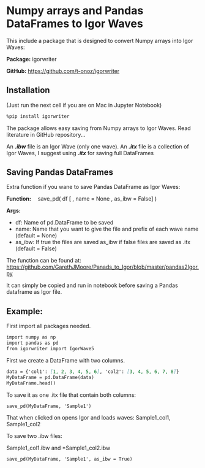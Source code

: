 # Numpy arrays and Pandas DataFrames to Igor Waves

This include a  package that is designed to convert Numpy arrays into Igor Waves:

**Package:**	igorwriter

**GitHub:**		https://github.com/t-onoz/igorwriter

## Installation

(Just run the next cell if you are on Mac in Jupyter Notebook)

```markdown
%pip install igorwriter
```
The package allows easy saving from Numpy arrays to Igor Waves.
Read literature in GitHub repository...

An __*.ibw*__ file is an Igor Wave (only one wave).
An __*.itx*__ file is a collection of Igor Waves, I suggest using __*.itx*__ for saving full DataFrames

## Saving Pandas DataFrames

Extra function if you wane to save Pandas DataFrame as Igor Waves:

**Function:**	&emsp;save_pd( df [ , name = None , as_ibw = False] )

**Args:**
- df:	 Name of pd.DataFrame to be saved 
- name:   Name that you want to give the file and prefix of each wave name (default = None)
- as_ibw: If true the files are saved as_ibw if false files are saved as .itx (default = False)

The function can be found at: https://github.com/GarethJMoore/Panads_to_Igor/blob/master/pandas2Igor.py

It can simply be copied and run in notebook before saving a Pandas dataframe as Igor file.

## Example:

First import all packages needed.

```markdown
import numpy as np
import pandas as pd
from igorwriter import IgorWave5 
```
First we create a DataFrame with two columns.
```markdown
data = {'col1': [1, 2, 3, 4, 5, 6], 'col2': [3, 4, 5, 6, 7, 8]}
MyDataFrame = pd.DataFrame(data)
MyDataFrame.head()
```
To save it as one .itx file that contain both columns:
```markdown
save_pd(MyDataFrame, 'Sample1')
```
That when clicked on opens Igor and loads waves: Sample1_col1, Sample1_col2

To save two .ibw files:

Sample1_col1.ibw and *Sample1_col2.ibw
```markdown
save_pd(MyDataFrame, 'Sample1', as_ibw = True)
```
